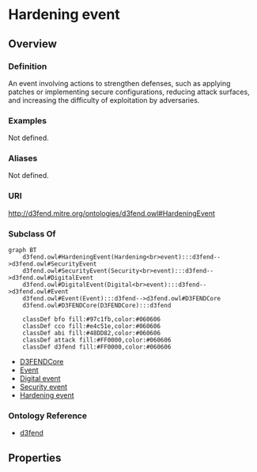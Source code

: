 # Hardening event

## Overview

### Definition
An event involving actions to strengthen defenses, such as applying patches or implementing secure configurations, reducing attack surfaces, and increasing the difficulty of exploitation by adversaries.

### Examples
Not defined.

### Aliases
Not defined.

### URI
http://d3fend.mitre.org/ontologies/d3fend.owl#HardeningEvent

### Subclass Of
```mermaid
graph BT
    d3fend.owl#HardeningEvent(Hardening<br>event):::d3fend-->d3fend.owl#SecurityEvent
    d3fend.owl#SecurityEvent(Security<br>event):::d3fend-->d3fend.owl#DigitalEvent
    d3fend.owl#DigitalEvent(Digital<br>event):::d3fend-->d3fend.owl#Event
    d3fend.owl#Event(Event):::d3fend-->d3fend.owl#D3FENDCore
    d3fend.owl#D3FENDCore(D3FENDCore):::d3fend
    
    classDef bfo fill:#97c1fb,color:#060606
    classDef cco fill:#e4c51e,color:#060606
    classDef abi fill:#48DD82,color:#060606
    classDef attack fill:#FF0000,color:#060606
    classDef d3fend fill:#FF0000,color:#060606
```

- [D3FENDCore](/docs/ontology/reference/model/D3FENDCore/D3FENDCore.md)
- [Event](/docs/ontology/reference/model/D3FENDCore/Event/Event.md)
- [Digital event](/docs/ontology/reference/model/D3FENDCore/Event/Digital%20event/Digital%20event.md)
- [Security event](/docs/ontology/reference/model/D3FENDCore/Event/Digital%20event/Security%20event/Security%20event.md)
- [Hardening event](/docs/ontology/reference/model/D3FENDCore/Event/Digital%20event/Security%20event/Hardening%20event/Hardening%20event.md)


### Ontology Reference
- [d3fend](http://d3fend.mitre.org/ontologies/d3fend.owl#)

## Properties
